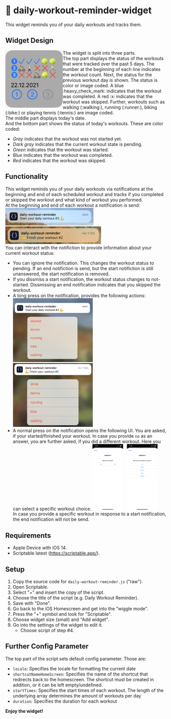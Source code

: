 # :muscle: daily-workout-reminder-widget

This widget reminds you of your daily workouts and tracks them.

## Widget Design
<img src="./img/widget.png" align="left" width="180" height="180">
The widget is split into three parts.</br>
The top part displays the status of the workouts that were tracked over the past 5 days. The number at the beginning of each line indicates the workout count. Next, the status for the previous workout day is shown. The status is color or image coded. A blue :heavy_check_mark: indicates that the workout was completed. A red :x: indicates that the workout was skipped. Further, workouts such as walking (:walking:), running (:runner:), biking (:bike:) or playing tennis (:tennis:) are image coded.</br>
The middle part displays today's date.</br>
And the bottom part shows the status of today's workouts. These are color coded: 

* _Gray_ indicates that the workout was not started yet.
* _Dark gray_ indicates that the current workout state is pending.
* _Green_ indicates that the workout was started.
* _Blue_ indicates that the workout was completed.
* _Red_ indicates that the workout was skipped.

## Functionality
This widget reminds you of your daily workouts via notifications at the beginning and end of each scheduled workout and tracks if you completed or skipped the workout and what kind of workout you performed.</br>
At the beginning and end of each workout a notification is send:</br>
<img src="./img/notification_start.jpg" width="276" height="55">&nbsp;&nbsp;
<img src="./img/notification_end.png" width="300" height="55"></br>
You can interact with the notifiction to provide information about your current workout status:</br>
* You can ignore the notification. This changes the workout status to pending. If an end notifiction is send, but the start notifiction is still unanswered, the start notification is removed.</br>
* If you dissmiss a start notification, the workout status changes to not-started. Dissmissing an end notification indicates that you skipped the workout.</br>
* A long press on the notification, provides the following actions:</br>
<img src="./img/notification_start_long_press.jpg" width="250" height="200">&nbsp;&nbsp;
<img src="./img/notification_end_long_press.png" width="250" height="200"></br>
* A normal press on the notification opens the following UI. You are asked, if your started/finished your workout. In case you provide `no` as an answer, you are further asked, if you did a different workout. Here you can select a specific workout choice.
<img src="./img/notification_end_ui1.png" width=20% height=20%>&nbsp;&nbsp;
<img src="./img/notification_end_ui2.png" width=20% height=20%></br>
In case you provide a specific workout in response to a start notification, the end notification will not be send.

## Requirements
* Apple Device with iOS 14.
* Scriptable latest (https://scriptable.app/).

## Setup
1. Copy the source code for ```daily-workout-reminder.js``` ("raw").
2. Open Scriptable.
3. Select "+" and insert the copy of the script.
4. Choose the title of the script (e.g. Daily Workout Reminder).
5. Save with "Done".
6. Go back to the iOS Homescreen and get into the "wiggle mode".
7. Press the "+" symbol and look for "Scriptable".
8. Choose widget size (small) and "Add widget".
9. Go into the settings of the widget to edit it.
   * Choose script of step #4.

## Further Config Parameter
The top part of the script sets default config parameter. Those are:
* `locale`: Specifies the locale for formatting the current date
* `shortcutNameHomeScreen`: Specifies the name of the shortcut that redirects back to the homescreen. The shortcut must be created in addition, or it can be left empty/undefined.
* `startTimes`: Specifies the start times of each workout. The length of the underlying array determines the amount of workouts per day
* `duration`: Specifies the duration for each workout

**Enjoy the widget!**
